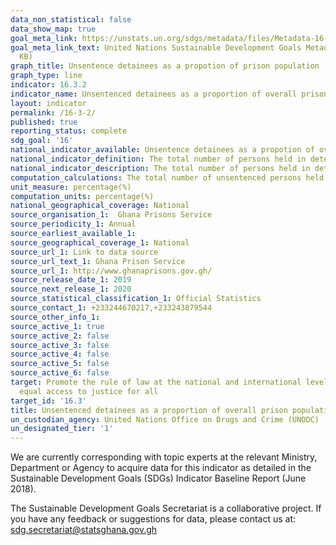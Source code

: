 ```yaml
---
data_non_statistical: false
data_show_map: true
goal_meta_link: https://unstats.un.org/sdgs/metadata/files/Metadata-16-03-02.pdf
goal_meta_link_text: United Nations Sustainable Development Goals Metadata (PDF 209
  KB)
graph_title: Unsentence detainees as a propotion of prison population
graph_type: line
indicator: 16.3.2
indicator_name: Unsentenced detainees as a proportion of overall prison population
layout: indicator
permalink: /16-3-2/
published: true
reporting_status: complete
sdg_goal: '16'
national_indicator_available: Unsentence detainees as a propotion of overall prison population
national_indicator_definition: The total number of persons held in detention who have not yet been sentenced, as a percentage of the total number of persons held in detention, on a specified date
national_indicator_description: The total number of persons held in detention who have not yet been sentenced, as a percentage of the total number of persons held in detention, on a specified date  Sentenced’ refers to persons subject to criminal proceedings who have received a decision from a competent authority regarding their conviction or acquittal. For the purposes of the indicator, persons who have received a ‘non-final’ decision (such as where a conviction is subject to appeal) are considered to be ‘sentenced’.
computation_calculations: The total number of unsentenced persons held in detention divided by the total number of persons held in detention, on a specified date.
unit_measure: percentage(%)
computation_units: percentage(%)
national_geographical_coverage: National
source_organisation_1:  Ghana Prisons Service
source_periodicity_1: Annual
source_earliest_available_1:
source_geographical_coverage_1: National
source_url_1: Link to data source
source_url_text_1: Ghana Prison Service
source_url_1: http://www.ghanaprisons.gov.gh/
source_release_date_1: 2019
source_next_release_1: 2020
source_statistical_classification_1: Official Statistics
source_contact_1: +233244670217,+233243879544
source_other_info_1:
source_active_1: true
source_active_2: false
source_active_3: false
source_active_4: false
source_active_5: false
source_active_6: false
target: Promote the rule of law at the national and international levels and ensure
  equal access to justice for all
target_id: '16.3'
title: Unsentenced detainees as a proportion of overall prison population
un_custodian_agency: United Nations Office on Drugs and Crime (UNODC)
un_designated_tier: '1'
---
```

We are currently corresponding with topic experts at the relevant Ministry, Department or Agency to acquire data for this indicator as detailed in the Sustainable Development Goals (SDGs) Indicator Baseline Report (June 2018).

The Sustainable Development Goals Secretariat is a collaborative project. If you have any feedback or suggestions for data, please contact us at: sdg.secretariat@statsghana.gov.gh
